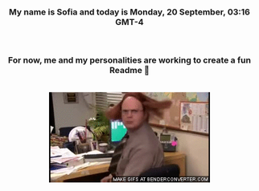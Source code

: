 


<div align="center">
<h3 >My name is Sofia and today is Monday, 20 September, 03:16 GMT-4</h3><br>
<h3 >For now, me and my personalities are working to create a fun Readme 👋
</h3><br>
<img src='img/dwight.gif' alt='working...'/>
</div>
